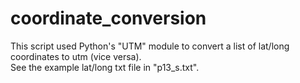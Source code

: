 # coordinate_conversion  
This script used Python's "UTM" module to convert a list of lat/long coordinates to utm (vice versa).  
See the example lat/long txt file in "p13_s.txt".
